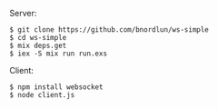 
Server:
```
$ git clone https://github.com/bnordlun/ws-simple
$ cd ws-simple
$ mix deps.get
$ iex -S mix run run.exs
```

Client:
```
$ npm install websocket
$ node client.js
```